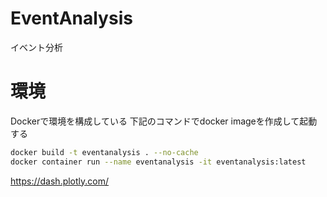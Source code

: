# EventAnalysis

イベント分析

# 環境

Dockerで環境を構成している
下記のコマンドでdocker imageを作成して起動する

```sh
docker build -t eventanalysis . --no-cache
docker container run --name eventanalysis -it eventanalysis:latest
```


https://dash.plotly.com/